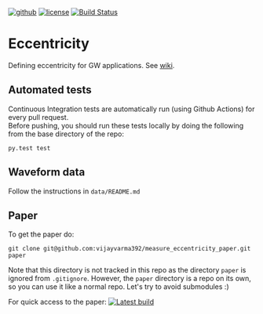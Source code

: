[![github](https://img.shields.io/badge/GitHub-Eccentricity-blue.svg)](https://github.com/vijayvarma392/Eccentricity)
[![license](https://img.shields.io/badge/license-MIT-blue.svg)](https://github.com/vijayvarma392/Eccentricity/blob/master/LICENSE)
[![Build Status](https://github.com/vijayvarma392/Eccentricity/actions/workflows/test.yml/badge.svg)](https://github.com/vijayvarma392/Eccentricity/actions/workflows/test.yml)


# Eccentricity
Defining eccentricity for GW applications. See [wiki](https://github.com/vijayvarma392/Eccentricity/wiki).

## Automated tests
Continuous Integration tests are automatically run (using Github Actions) for every pull request.    
Before pushing, you should run these tests locally by doing the following from the base directory of the repo:
```
py.test test
```

## Waveform data
Follow the instructions in `data/README.md`

## Paper
To get the paper do:
```
git clone git@github.com:vijayvarma392/measure_eccentricity_paper.git paper
```
Note that this directory is not tracked in this repo as the directory `paper`
is ignored from `.gitignore`. However, the `paper` directory is a repo on its
own, so you can use it like a normal repo. Let's try to avoid submodules :)

For quick access to the paper: [![Latest build](https://img.shields.io/badge/PDF-latest-orange.svg?style=flat)](https://github.com/vijayvarma392/measure_eccentricity_paper/blob/pdflatex/paper.pdf)
